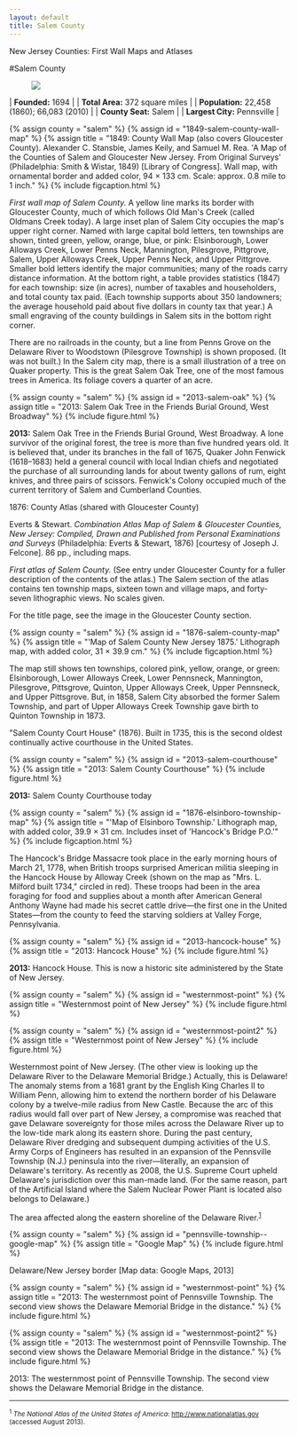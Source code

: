 ```yaml
---
layout: default
title: Salem County
---
```


<p class="type">New Jersey Counties: First Wall Maps and Atlases</p>

#Salem County

<figure class="resource county">
	<a href="#imgZoom"><img class="thumb" data-info="http://libimages.princeton.edu/loris/exhibits%2Fnj-historic-maps%2Fsalem%2FSalem.jp2/info.json" src="http://libimages.princeton.edu/loris/exhibits%2Fnj-historic-maps%2Fsalem%2FSalem.jp2/full/!300,300/0/native.jpg"></a>
</figure>

| **Founded:** 1694 |
| **Total Area:** 372 square miles |
| **Population:** 22,458 (1860); 66,083 (2010) |
| **County Seat:** Salem |
| **Largest City:** Pennsville |

{% assign county = "salem" %}
{% assign id = "1849-salem-county-wall-map" %}
{% assign title = "1849: County Wall Map (also covers Gloucester County). Alexander C. Stansbie, James Keily, and Samuel M. Rea. 'A Map of the Counties of Salem and Gloucester New Jersey. From Original Surveys' (Philadelphia: Smith & Wistar, 1849) [Library of Congress]. Wall map, with ornamental border and added color, 94 × 133 cm. Scale: approx. 0.8 mile to 1 inch." %}
{% include figcaption.html %}

_First wall map of Salem County._ A yellow line marks its border with Gloucester County, much of which follows Old Man's Creek (called Oldmans Creek today). A large inset plan of Salem City occupies the map's upper right corner. Named with large capital bold letters, ten townships are shown, tinted green, yellow, orange, blue, or pink: Elsinborough, Lower Alloways Creek, Lower Penns Neck, Mannington, Pilesgrove, Pittgrove, Salem, Upper Alloways Creek, Upper Penns Neck, and Upper Pittgrove. Smaller bold letters identify the major communities; many of the roads carry distance information. At the bottom right, a table provides statistics (1847) for each township: size (in acres), number of taxables and householders, and total county tax paid. (Each township supports about 350 landowners; the average household paid about five dollars in county tax that year.) A small engraving of the county buildings in Salem sits in the bottom right corner.

There are no railroads in the county, but a line from Penns Grove on the Delaware River to Woodstown (Pilesgrove Township) is shown proposed. (It was not built.) In the Salem city map, there is a small illustration of a tree on Quaker property. This is the great Salem Oak Tree, one of the most famous trees in America. Its foliage covers a quarter of an acre.

{% assign county = "salem" %}
{% assign id = "2013-salem-oak" %}
{% assign title = "2013: Salem Oak Tree in the Friends Burial Ground, West Broadway" %}
{% include figure.html %}

**2013:** Salem Oak Tree in the Friends Burial Ground, West Broadway. A lone survivor of the original forest, the tree is more than five hundred years old. It is believed that, under its branches in the fall of 1675, Quaker John Fenwick (1618–1683) held a general council with local Indian chiefs and negotiated the purchase of all surrounding lands for about twenty gallons of rum, eight knives, and three pairs of scissors. Fenwick's Colony occupied much of the current territory of Salem and Cumberland Counties.

1876: County Atlas (shared with Gloucester County)

Everts & Stewart. _Combination Atlas Map of Salem & Gloucester Counties, New Jersey: Compiled, Drawn and Published from Personal Examinations and Surveys_ (Philadelphia: Everts & Stewart, 1876) [courtesy of Joseph J. Felcone]. 86 pp., including maps.

_First atlas of Salem County._ (See entry under Gloucester County for a fuller description of the contents of the atlas.) The Salem section of the atlas contains ten township maps, sixteen town and village maps, and forty-seven lithographic views. No scales given.

For the title page, see the image in the Gloucester County section.

{% assign county = "salem" %}
{% assign id = "1876-salem-county-map" %}
{% assign title = "'Map of Salem County New Jersey 1875.' Lithograph map, with added color, 31 × 39.9 cm." %}
{% include figcaption.html %}

The map still shows ten townships, colored pink, yellow, orange, or green: Elsinborough, Lower Alloways Creek, Lower Pennsneck, Mannington, Pilesgrove, Pittsgrove, Quinton, Upper Alloways Creek, Upper Pennsneck, and Upper Pittsgrove. But, in 1858, Salem City absorbed the former Salem Township, and part of Upper Alloways Creek Township gave birth to Quinton Township in 1873.

"Salem County Court House" (1876). Built in 1735, this is the second oldest continually active courthouse in the United States.

{% assign county = "salem" %}
{% assign id = "2013-salem-courthouse" %}
{% assign title = "2013: Salem County Courthouse" %}
{% include figure.html %}

**2013:** Salem County Courthouse today

{% assign county = "salem" %}
{% assign id = "1876-elsinboro-township-map" %}
{% assign title = "'Map of Elsinboro Township.' Lithograph map, with added color, 39.9 × 31 cm. Includes inset of 'Hancock's Bridge P.O.'" %}
{% include figcaption.html %}

The Hancock's Bridge Massacre took place in the early morning hours of March 21, 1778, when British troops surprised American militia sleeping in the Hancock House by Alloway Creek (shown on the map as "Mrs. L. Milford built 1734," circled in red). These troops had been in the area foraging for food and supplies about a month after American General Anthony Wayne had made his secret cattle drive—the first one in the United States—from the county to feed the starving soldiers at Valley Forge, Pennsylvania.

{% assign county = "salem" %}
{% assign id = "2013-hancock-house" %}
{% assign title = "2013: Hancock House" %}
{% include figure.html %}

**2013:** Hancock House. This is now a historic site administered by the State of New Jersey.

{% assign county = "salem" %}
{% assign id = "westernmost-point" %}
{% assign title = "Westernmost point of New Jersey" %}
{% include figure.html %}

{% assign county = "salem" %}
{% assign id = "westernmost-point2" %}
{% assign title = "Westernmost point of New Jersey" %}
{% include figure.html %}

Westernmost point of New Jersey. (The other view is looking up the Delaware River to the Delaware Memorial Bridge.) Actually, this is Delaware! The anomaly stems from a 1681 grant by the English King Charles II to William Penn, allowing him to extend the northern border of his Delaware colony by a twelve-mile radius from New Castle. Because the arc of this radius would fall over part of New Jersey, a compromise was reached that gave Delaware sovereignty for those miles across the Delaware River up to the low-tide mark along its eastern shore. During the past century, Delaware River dredging and subsequent dumping activities of the U.S. Army Corps of Engineers has resulted in an expansion of the Pennsville Township (N.J.) peninsula into the river—literally, an expansion of Delaware's territory. As recently as 2008, the U.S. Supreme Court upheld Delaware's jurisdiction over this man-made land. (For the same reason, part of the Artificial Island where the Salem Nuclear Power Plant is located also belongs to Delaware.)

The area affected along the eastern shoreline of the Delaware River.<sup><a href="#1">1</a></sup>

{% assign county = "salem" %}
{% assign id = "pennsville-township--google-map" %}
{% assign title = "Google Map" %}
{% include figure.html %}

Delaware/New Jersey border [Map data: Google Maps, 2013]

{% assign county = "salem" %}
{% assign id = "westernmost-point" %}
{% assign title = "2013: The westernmost point of Pennsville Township. The second view shows the Delaware Memorial Bridge in the distance." %}
{% include figure.html %}

{% assign county = "salem" %}
{% assign id = "westernmost-point2" %}
{% assign title = "2013: The westernmost point of Pennsville Township. The second view shows the Delaware Memorial Bridge in the distance." %}
{% include figure.html %}

2013: The westernmost point of Pennsville Township. The second view shows the Delaware Memorial Bridge in the distance.

---

<small><sup id="1">1</sup> <em>The National Atlas of the United States of America</em>: http://www.nationalatlas.gov (accessed August 2013).</small>
